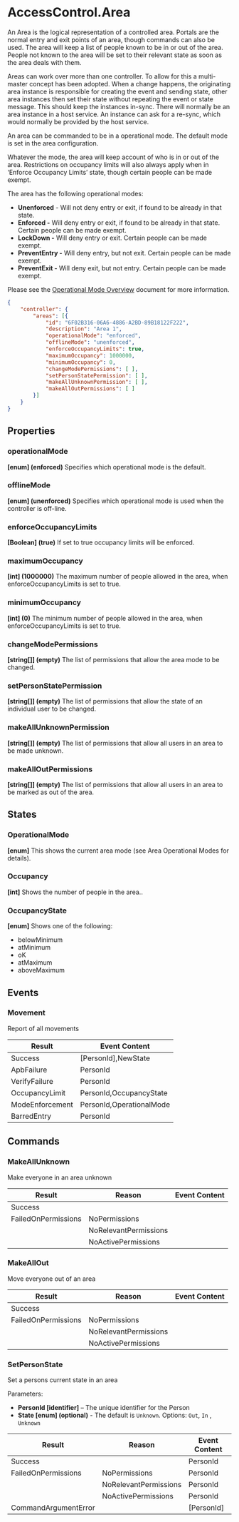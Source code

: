# AccessControl.Area

An Area is the logical representation of a controlled area. Portals are the
normal entry and exit points of an area, though commands can also be used. The area will keep a list of people known to be in or out of the area. People not known to the area will be set to their relevant state as soon as the area deals with them.

Areas can work over more than one controller. To allow for this a multi-master concept has been adopted. When a change happens, the originating area instance is responsible for creating the event and sending state, other area instances then set their state without repeating the event or state message. This should keep the instances in-sync. There will normally be an area instance in a host service. An instance can ask for a re-sync, which would normally be provided by the host service.

An area can be commanded to be in a operational mode. The default mode is set in the area configuration.

Whatever the mode, the area will keep account of who is in or out of the area. Restrictions on occupancy limits will also always apply when in ‘Enforce Occupancy Limits’ state, though certain people can be made exempt.

The area has the following operational modes:

- **Unenforced** - Will not deny entry or exit, if found to be already in that
    state.
- **Enforced -** Will deny entry or exit, if found to be already in that
    state. Certain people can be made exempt.
- **LockDown -** Will deny entry or exit. Certain people can be made exempt.
- **PreventEntry -** Will deny entry, but not exit. Certain people can be made
    exempt.
- **PreventExit -** Will deny exit, but not entry. Certain people can be made
    exempt.

Please see the [Operational Mode Overview](../ApplicationConfiguration/ModeOverview.md) document for more information.

````json
{
    "controller": {
        "areas": [{
            "id": "6F02B316-06A6-4886-A2BD-89B18122F222",
            "description": "Area 1",
            "operationalMode": "enforced",
            "offlineMode": "unenforced",
            "enforceOccupancyLimits": true,
            "maximumOccupancy": 1000000,
            "minimumOccupancy": 0,
            "changeModePermissions": [ ],
            "setPersonStatePermission": [ ],
            "makeAllUnknownPermission": [ ],
            "makeAllOutPermissions": [ ]
        }]
    }
}
````

## Properties

### operationalMode

**[enum] (enforced)** Specifies which operational mode is the default.

### offlineMode

**[enum] (unenforced)** Specifies which operational mode is used when the controller is off-line.

### enforceOccupancyLimits

**[Boolean] (true)** If set to true occupancy limits will be enforced.

### maximumOccupancy

**[int] (1000000)** The maximum number of people allowed in the area, when
enforceOccupancyLimits is set to true.

### minimumOccupancy

**[int] (0)** The minimum number of people allowed in the area, when
enforceOccupancyLimits is set to true.

### changeModePermissions

**[string[]] (empty)** The list of permissions that allow the area mode to be changed.

### setPersonStatePermission

**[string[]] (empty)** The list of permissions that allow the state of an individual
user to be changed.

### makeAllUnknownPermission

**[string[]] (empty)** The list of permissions that allow all users in an area to be
made unknown.

### makeAllOutPermissions

**[string[]] (empty)** The list of permissions that allow all users in an area to be
marked as out of the area.

## States

### OperationalMode

**[enum]** This shows the current area mode (see Area Operational Modes for
details).

### Occupancy

**[int]** Shows the number of people in the area..

### OccupancyState

**[enum]** Shows one of the following:

- belowMinimum
- atMinimum
- oK
- atMaximum
- aboveMaximum

## Events

### Movement

Report of all movements

| **Result**      | **Event Content**        |
|-----------------|--------------------------|
| Success         | [PersonId],NewState      |
| ApbFailure      | PersonId                 |
| VerifyFailure   | PersonId                 |
| OccupancyLimit  | PersonId,OccupancyState  |
| ModeEnforcement | PersonId,OperationalMode |
| BarredEntry     | PersonId                 |

## Commands

### MakeAllUnknown

Make everyone in an area unknown

| **Result**          | **Reason**            | **Event Content** |
|---------------------|-----------------------|-------------------|
| Success             |                       |                   |
| FailedOnPermissions | NoPermissions          |                   |
|                     | NoRelevantPermissions |                   |
|                     | NoActivePermissions   |                   |

### MakeAllOut

Move everyone out of an area

| **Result**          | **Reason**            | **Event Content** |
|---------------------|-----------------------|-------------------|
| Success             |                       |                   |
| FailedOnPermissions | NoPermissions          |                   |
|                     | NoRelevantPermissions |                   |
|                     | NoActivePermissions   |                   |

### SetPersonState

Set a persons current state in an area

Parameters:

- **PersonId [identifier]** – The unique identifier for the Person
- **State [enum] (optional)** - The default is `Unknown`. Options: `Out`, `In` , `Unknown`

| **Result**           | **Reason**            | **Event Content** |
|----------------------|-----------------------|-------------------|
| Success              |                       | PersonId          |
| FailedOnPermissions  | NoPermissions          | PersonId          |
|                      | NoRelevantPermissions | PersonId          |
|                      | NoActivePermissions   | PersonId          |
| CommandArgumentError |                       | [PersonId]        |
